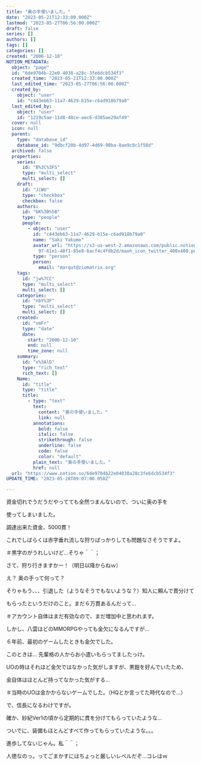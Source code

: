 ```yaml
---
title: "奥の手使いました。"
date: "2023-05-21T12:33:00.000Z"
lastmod: "2023-05-27T06:56:00.000Z"
draft: false
series: []
authors: []
tags: []
categories: []
created: "2006-12-10"
NOTION_METADATA:
  object: "page"
  id: "6de9704b-22e0-4038-a28c-3fe6dcb534f3"
  created_time: "2023-05-21T12:33:00.000Z"
  last_edited_time: "2023-05-27T06:56:00.000Z"
  created_by:
    object: "user"
    id: "c443eb63-11a7-4629-b15e-c6ad918b79a0"
  last_edited_by:
    object: "user"
    id: "1219c5ae-11d8-48ce-aec6-d385ae29af49"
  cover: null
  icon: null
  parent:
    type: "database_id"
    database_id: "9dbcf20b-4d97-4d69-98ba-8ae9c8c1f58d"
  archived: false
  properties:
    series:
      id: "B%3C%3FS"
      type: "multi_select"
      multi_select: []
    draft:
      id: "JiWU"
      type: "checkbox"
      checkbox: false
    authors:
      id: "bK%3B%5B"
      type: "people"
      people:
        - object: "user"
          id: "c443eb63-11a7-4629-b15e-c6ad918b79a0"
          name: "Saki Yakumo"
          avatar_url: "https://s3-us-west-2.amazonaws.com/public.notion-static.com/3ad1c4\
            97-61e1-48f1-85e8-6acf4c4fdb2d/maoh_icon_twitter_400x400.png"
          type: "person"
          person:
            email: "marqut@ziomatrix.org"
    tags:
      id: "jw%7CC"
      type: "multi_select"
      multi_select: []
    categories:
      id: "nbY%3F"
      type: "multi_select"
      multi_select: []
    created:
      id: "vmFr"
      type: "date"
      date:
        start: "2006-12-10"
        end: null
        time_zone: null
    summary:
      id: "x%3AlD"
      type: "rich_text"
      rich_text: []
    Name:
      id: "title"
      type: "title"
      title:
        - type: "text"
          text:
            content: "奥の手使いました。"
            link: null
          annotations:
            bold: false
            italic: false
            strikethrough: false
            underline: false
            code: false
            color: "default"
          plain_text: "奥の手使いました。"
          href: null
  url: "https://www.notion.so/6de9704b22e04038a28c3fe6dcb534f3"
UPDATE_TIME: "2023-05-28T09:07:00.058Z"

---
```

<link rel="stylesheet" href="https://cdn.jsdelivr.net/npm/katex@0.16.2/dist/katex.min.css" integrity="sha384-bYdxxUwYipFNohQlHt0bjN/LCpueqWz13HufFEV1SUatKs1cm4L6fFgCi1jT643X" crossorigin="anonymous">


資金切れでうだうだやってても全然つまんないので、ついに奥の手を


使ってしまいました。


調達出来た資金、5000貫！


これでしばらくは赤字垂れ流しな狩りばっかりしても問題なさそうですよ。


＃黒字のがうれしいけど…そりゃ＾＾；


さて、狩り行きますかー！（明日以降からねｗ）


え？ 奥の手って何って？


そりゃもう、、、引退した（ようなそうでもないような？）知人に頼んで貫分けて


もらったというだけのこと。まだ６万貫あるんだって…


＃アカウント自体はまだ有効なので、まだ増加中と思われます。


しかし、八雲はどのMMORPGやっても金欠になるんですが…


６年前、最初のゲームしたときも金欠でした。


このときは… 先輩格の人からお小遣いもらってましたっけ。


UOの時はそれほど金欠ではなかった気がしますが、黒鎧を好んでいたため、


金自体はほとんど持ってなかった気がする…


＃当時のUOは金かからないゲームでした。（HQとか言ってた時代なので…）


で、信長になるわけですが。


確か、紗紀Ver1の頃から定期的に貫を分けてもらっていたような…


ついでに、装備もほとんどすべて作ってもらっていたような。。。


進歩してないじゃん。私＾＾；


人徳なのっ。ってごまかすにはちょっと厳しいレベルだぞ…コレはｗ

